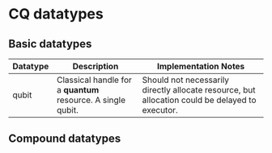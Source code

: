 # CQ datatypes


## Basic datatypes

| Datatype | Description | Implementation Notes |
| -------- | ----------- | -------------------- |
| qubit    | Classical handle for a **quantum** resource. A single qubit. |  Should not necessarily directly allocate resource, but allocation could be delayed to executor.


## Compound datatypes